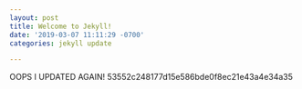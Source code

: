 ```yaml
---
layout: post
title: Welcome to Jekyll!
date: '2019-03-07 11:11:29 -0700'
categories: jekyll update

---
```


OOPS I UPDATED AGAIN! 53552c248177d15e586bde0f8ec21e43a4e34a35

